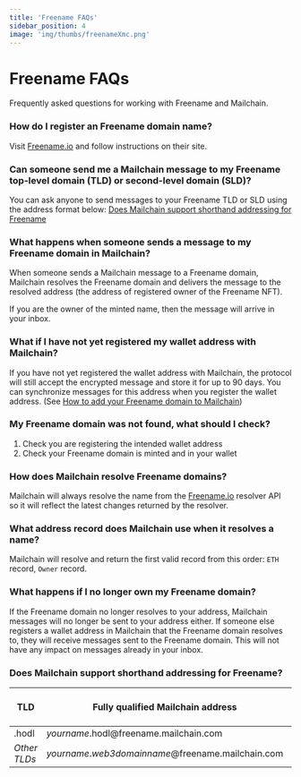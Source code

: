 ```yaml
---
title: 'Freename FAQs'
sidebar_position: 4
image: 'img/thumbs/freenameXmc.png'
---
```


# Freename FAQs

Frequently asked questions for working with Freename and Mailchain.

### How do I register an Freename domain name?

Visit [Freename.io](https://freename.io) and follow instructions on their site.

### Can someone send me a Mailchain message to my Freename top-level domain (TLD) or second-level domain (SLD)?

You can ask anyone to send messages to your Freename TLD or SLD using the address format below: [Does Mailchain support shorthand addressing for Freename](#does-mailchain-support-shorthand-addressing-for-freename)

### What happens when someone sends a message to my Freename domain in Mailchain?

When someone sends a Mailchain message to a Freename domain, Mailchain resolves the Freename domain and delivers the message to the resolved address (the address of registered owner of the Freename NFT).

If you are the owner of the minted name, then the message will arrive in your inbox.

### What if I have not yet registered my wallet address with Mailchain?

If you have not yet registered the wallet address with Mailchain, the protocol will still accept the encrypted message and store it for up to 90 days. You can synchronize messages for this address when you register the wallet address. (See [How to add your Freename domain to Mailchain](/user/guides/wallets-and-identities/freename/freename-getting-started#how-to-add-your-freename-domain-name-to-mailchain))

### My Freename domain was not found, what should I check?

1. Check you are registering the intended wallet address
2. Check your Freename domain is minted and in your wallet

### How does Mailchain resolve Freename domains?

Mailchain will always resolve the name from the [Freename.io](https://freename.io) resolver API so it will reflect the latest changes returned by the resolver.

### What address record does Mailchain use when it resolves a name?

Mailchain will resolve and return the first valid record from this order: `ETH` record, `Owner` record.

### What happens if I no longer own my Freename domain?

If the Freename domain no longer resolves to your address, Mailchain messages will no longer be sent to your address either. If someone else registers a wallet address in Mailchain that the Freename domain resolves to, they will receive messages sent to the Freename domain. This will not have any impact on messages already in your inbox.

### Does Mailchain support shorthand addressing for Freename?

| TLD          | Fully qualified Mailchain address                               | Shorthand Mailchain address | Name service address                              |
| ------------ | --------------------------------------------------------------- | --------------------------- | ------------------------------------------------- |
| .hodl        | _yourname_.hodl<span>@</span>freename.mailchain.com             | _yourname_.hodl             | _yourname_.hodl<span>@</span>freename             |
| _Other TLDs_ | _yourname_._web3domainname_<span>@</span>freename.mailchain.com |                             | _yourname_._web3domainname_<span>@</span>freename |
